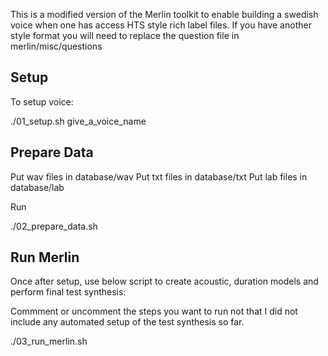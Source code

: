 


This is a modified version of the Merlin toolkit to enable building a swedish voice when one has access HTS style rich label files.
If you have another style format you will need to replace the question file in merlin/misc/questions

Setup
-----

To setup voice: 

./01_setup.sh give_a_voice_name

Prepare Data
------------

Put wav files in database/wav
Put txt files in database/txt
Put lab files in database/lab

Run

./02_prepare_data.sh

Run Merlin
----------

Once after setup, use below script to create acoustic, duration models and perform final test synthesis:

Commment or uncomment the steps you want to run not that I did not include any automated setup of the test synthesis so far.

./03_run_merlin.sh



